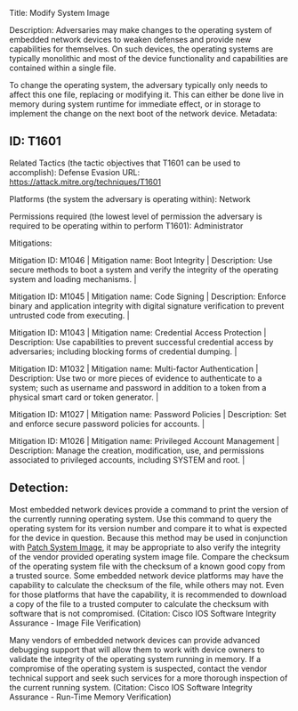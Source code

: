 Title: Modify System Image

Description: Adversaries may make changes to the operating system of embedded network devices to weaken defenses and provide new capabilities for themselves. On such devices, the operating systems are typically monolithic and most of the device functionality and capabilities are contained within a single file.

To change the operating system, the adversary typically only needs to affect this one file, replacing or modifying it. This can either be done live in memory during system runtime for immediate effect, or in storage to implement the change on the next boot of the network device. Metadata:

## ID: T1601

Related Tactics (the tactic objectives that T1601 can be used to accomplish): Defense Evasion URL: https://attack.mitre.org/techniques/T1601

Platforms (the system the adversary is operating within): Network

Permissions required (the lowest level of permission the adversary is required to be operating within to perform T1601): Administrator

Mitigations:

Mitigation ID: M1046 | Mitigation name: Boot Integrity | Description: Use secure methods to boot a system and verify the integrity of the operating system and loading mechanisms. |

Mitigation ID: M1045 | Mitigation name: Code Signing | Description: Enforce binary and application integrity with digital signature verification to prevent untrusted code from executing. |

Mitigation ID: M1043 | Mitigation name: Credential Access Protection | Description: Use capabilities to prevent successful credential access by adversaries; including blocking forms of credential dumping. |

Mitigation ID: M1032 | Mitigation name: Multi-factor Authentication | Description: Use two or more pieces of evidence to authenticate to a system; such as username and password in addition to a token from a physical smart card or token generator. |

Mitigation ID: M1027 | Mitigation name: Password Policies | Description: Set and enforce secure password policies for accounts. |

Mitigation ID: M1026 | Mitigation name: Privileged Account Management | Description: Manage the creation, modification, use, and permissions associated to privileged accounts, including SYSTEM and root. |

## Detection:

Most embedded network devices provide a command to print the version of the currently running operating system. Use this command to query the operating system for its version number and compare it to what is expected for the device in question. Because this method may be used in conjunction with [Patch System Image](https://attack.mitre.org/techniques/T1601/001), it may be appropriate to also verify the integrity of the vendor provided operating system image file. Compare the checksum of the operating system file with the checksum of a known good copy from a trusted source. Some embedded network device platforms may have the capability to calculate the checksum of the file, while others may not. Even for those platforms that have the capability, it is recommended to download a copy of the file to a trusted computer to calculate the checksum with software that is not compromised. (Citation: Cisco IOS Software Integrity Assurance - Image File Verification)

Many vendors of embedded network devices can provide advanced debugging support that will allow them to work with device owners to validate the integrity of the operating system running in memory. If a compromise of the operating system is suspected, contact the vendor technical support and seek such services for a more thorough inspection of the current running system. (Citation: Cisco IOS Software Integrity Assurance - Run-Time Memory Verification)